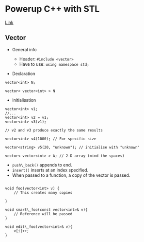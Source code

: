 # Powerup C++ with STL

[Link](https://www.scribd.com/document/301689406/Power-up-C-with-the-Standard-Template-Library-Part-1-topcoder)

## Vector

- General info

    - Header: ```#include <vector>```
    - Have to use: ```using namespace std;```

- Declaration

```
vector<int> N;

vector< vector<int> > N
```

- Initialisation

```
vector<int> v1;
//...
vector<int> v2 = v1;
vector<int> v3(v1);

// v2 and v3 produce exactly the same results

vector<int> v4(1000); // For specific size

vector<string> v5(20, "unknown"); // initialise with "unknown"

vector< vector<int> > A; // 2-D array (mind the spaces)

```

- ```push\_back()``` appends to end. 
- ```insert()``` inserts at an index specified.
- When passed to a function, a copy of the vector is passed.

```

void foo(vector<int> v) {
	// This creates many copies

}

void smart\_foo(const vector<int>& v){
	// Reference will be passed
}

void edit\_foo(vector<int>& v){
	v[i]++;
}
```


